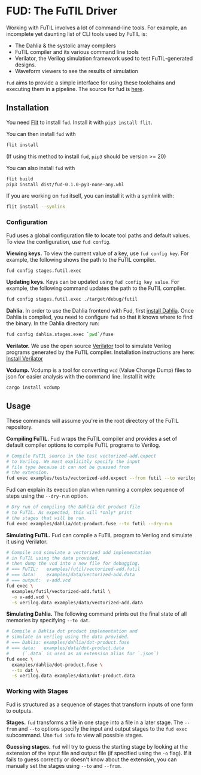 # FUD: The FuTIL Driver

Working with FuTIL involves a lot of command-line tools. For example, an
incomplete yet daunting list of CLI tools used by FuTIL is:

- The Dahlia & the systolic array compilers
- FuTIL compiler and its various command line tools
- Verilator, the Verilog simulation framework used to test FuTIL-generated designs.
- Waveform viewers to see the results of simulation

`fud` aims to provide a simple interface for using these toolchains and
executing them in a pipeline. The source for fud is
[here](https://github.com/cucapra/futil/tree/master/fud).

## Installation
You need [Flit](https://flit.readthedocs.io/en/latest/) to install `fud`. Install it with `pip3 install flit`.

You can then install `fud` with

```bash
flit install
```
(If using this method to install `fud`, `pip3` should be version >= 20)

You can also install `fud` with

```bash
flit build
pip3 install dist/fud-0.1.0-py3-none-any.whl
```

If you are working on `fud` itself, you can install it with a symlink with:
```bash
flit install --symlink
```

### Configuration

Fud uses a global configuration file to locate tool paths and default values.
To view the configuration, use `fud config`.

**Viewing keys.**
To view the current value of a key, use `fud config key`. For example, the
following shows the path to the FuTIL compiler.
```bash
fud config stages.futil.exec
```

**Updating keys.**
Keys can be updated using `fud config key value`.
For example, the following command updates the path to the FuTIL compiler.
```bash
fud config stages.futil.exec ./target/debug/futil
```

**Dahlia.**
In order to use the Dahlia frontend with Fud, first
[install Dahlia](https://github.com/cucapra/dahlia).
Once Dahlia is compiled, you need to configure `fud` so that it knows where to
find the binary.
In the Dahlia directory run:
```bash
fud config dahlia.stages.exec `pwd`/fuse
```

**Verilator.**
We use the open source [Verilator](https://www.veripool.org/wiki/verilator) tool to simulate
Verilog programs generated by the FuTIL compiler.
Installation instructions are here:
[Install Verilator](https://www.veripool.org/projects/verilator/wiki/Installing)

**Vcdump.**
Vcdump is a tool for converting `vcd` (Value Change Dump) files to json for easier analysis with the command line.
Install it with:
```bash
cargo install vcdump
```

## Usage
These commands will assume you're in the root directory of the FuTIL
repository.

**Compiling FuTIL.**
Fud wraps the FuTIL compiler and provides a set of default compiler options
to compile FuTIL programs to Verilog.

```bash
# Compile FuTIL source in the test vectorized-add.expect
# to Verilog. We must explicitly specify the input
# file type because it can not be guessed from
# the extension.
fud exec examples/tests/vectorized-add.expect --from futil --to verilog
```

Fud can explain its execution plan when running a complex sequence of
steps using the `--dry-run` option.
```bash
# Dry run of compiling the Dahlia dot product file
# to FuTIL. As expected, this will *only* print
# the stages that will be run.
fud exec examples/dahlia/dot-product.fuse --to futil --dry-run
```

**Simulating FuTIL.**
Fud can compile a FuTIL program to Verilog and simulate it using Verilator.


```bash
# Compile and simulate a vectorized add implementation
# in FuTIL using the data provided,
# then dump the vcd into a new file for debugging.
# === FuTIL:   examples/futil/vectorized-add.futil
# === data:    examples/data/vectorized-add.data
# === output:  v-add.vcd
fud exec \
  examples/futil/vectorized-add.futil \
  -o v-add.vcd \
  -s verilog.data examples/data/vectorized-add.data
```

**Simulating Dahlia.**
The following command prints out the final state of all memories by specifying
`--to dat`.

```bash
# Compile a Dahlia dot product implementation and
# simulate in verilog using the data provided.
# === Dahlia: examples/dahlia/dot-product.fuse
# === data:   examples/data/dot-product.data
#     (`.data` is used as an extension alias for `.json`)
fud exec \
  examples/dahlia/dot-product.fuse \
  --to dat \
  -s verilog.data examples/data/dot-product.data
```

### Working with Stages

Fud is structured as a sequence of stages that transform inputs of one form
to outputs.

**Stages.**
`fud` transforms a file in one stage into a file in a later stage.
The `--from` and `--to` options specify the input and output stages to the
`fud exec` subcommand.
Use `fud info` to view all possible stages.

**Guessing stages.**
`fud` will try to guess the starting stage by looking at the extension of the
input file and output file (if specified using the `-o` flag).
If it fails to guess correctly or doesn't know about the extension, you can
manually set the stages using `--to` and `--from`.
